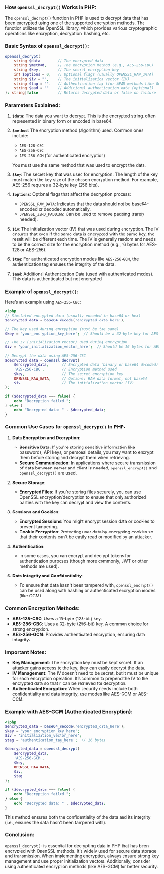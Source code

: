 ### How `openssl_decrypt()` Works in PHP:

The `openssl_decrypt()` function in PHP is used to decrypt data that has been encrypted using one of the supported encryption methods. The function utilizes the OpenSSL library, which provides various cryptographic operations like encryption, decryption, hashing, etc.

### Basic Syntax of `openssl_decrypt()`:
```php
openssl_decrypt(
    string $data,       // The encrypted data
    string $method,     // The encryption method (e.g., AES-256-CBC)
    string $key,        // The secret encryption key
    int $options = 0,   // Optional flags (usually OPENSSL_RAW_DATA)
    string $iv = "",    // The initialization vector (IV)
    string $tag = "",   // Authentication tag (for AEAD methods like GCM)
    string $aad = ""    // Additional authentication data (optional)
): string|false         // Returns decrypted data or false on failure
```

### Parameters Explained:
1. **`$data`**: The data you want to decrypt. This is the encrypted string, often represented in binary form or encoded in base64.
2. **`$method`**: The encryption method (algorithm) used. Common ones include:
   - `AES-128-CBC`
   - `AES-256-CBC`
   - `AES-256-GCM` (for authenticated encryption)
   
   You must use the same method that was used to encrypt the data.
   
3. **`$key`**: The secret key that was used for encryption. The length of the key must match the key size of the chosen encryption method. For example, AES-256 requires a 32-byte key (256 bits).
   
4. **`$options`**: Optional flags that affect the decryption process:
   - `OPENSSL_RAW_DATA`: Indicates that the data should not be base64-encoded or decoded automatically.
   - `OPENSSL_ZERO_PADDING`: Can be used to remove padding (rarely needed).
   
5. **`$iv`**: The initialization vector (IV) that was used during encryption. The IV ensures that even if the same data is encrypted with the same key, the result will be different each time. The IV is generally random and needs to be the correct size for the encryption method (e.g., 16 bytes for AES-128 or AES-256).
   
6. **`$tag`**: For authenticated encryption modes like `AES-256-GCM`, the authentication tag ensures the integrity of the data.
   
7. **`$aad`**: Additional Authentication Data (used with authenticated modes). This data is authenticated but not encrypted.

### Example of `openssl_decrypt()`:
Here’s an example using `AES-256-CBC`:

```php
<?php
// Simulated encrypted data (usually encoded in base64 or hex)
$encrypted_data = base64_decode('encrypted_data_here'); 

// The key used during encryption (must be the same)
$key = 'your_encryption_key_here';  // Should be a 32-byte key for AES-256

// The IV (Initialization Vector) used during encryption
$iv = 'your_initialization_vector_here';  // Should be 16 bytes for AES-256-CBC

// Decrypt the data using AES-256-CBC
$decrypted_data = openssl_decrypt(
    $encrypted_data,      // Encrypted data (binary or base64 decoded)
    'AES-256-CBC',        // Encryption method used
    $key,                 // The secret encryption key
    OPENSSL_RAW_DATA,     // Options: RAW data format, not base64
    $iv                   // The initialization vector (IV)
);

if ($decrypted_data === false) {
    echo "Decryption failed.";
} else {
    echo "Decrypted data: " . $decrypted_data;
}
```

### Common Use Cases for `openssl_decrypt()` in PHP:

1. **Data Encryption and Decryption**:
   - **Sensitive Data**: If you're storing sensitive information like passwords, API keys, or personal details, you may want to encrypt them before storing and decrypt them when retrieving.
   - **Secure Communication**: In applications where secure transmission of data between server and client is needed, `openssl_encrypt()` and `openssl_decrypt()` are used.

2. **Secure Storage**:
   - **Encrypted Files**: If you’re storing files securely, you can use OpenSSL encryption/decryption to ensure that only authorized parties with the key can decrypt and view the contents.

3. **Sessions and Cookies**:
   - **Encrypted Sessions**: You might encrypt session data or cookies to prevent tampering.
   - **Cookie Encryption**: Protecting user data by encrypting cookies so that their contents can't be easily read or modified by an attacker.

4. **Authentication**:
   - In some cases, you can encrypt and decrypt tokens for authentication purposes (though more commonly, JWT or other methods are used).

5. **Data Integrity and Confidentiality**:
   - To ensure that data hasn't been tampered with, `openssl_encrypt()` can be used along with hashing or authenticated encryption modes (like GCM).

### Common Encryption Methods:
- **AES-128-CBC**: Uses a 16-byte (128-bit) key.
- **AES-256-CBC**: Uses a 32-byte (256-bit) key. A common choice for strong encryption.
- **AES-256-GCM**: Provides authenticated encryption, ensuring data integrity.

### Important Notes:
- **Key Management**: The encryption key must be kept secret. If an attacker gains access to the key, they can easily decrypt the data.
- **IV Management**: The IV doesn’t need to be secret, but it must be unique for each encryption operation. It’s common to prepend the IV to the encrypted data so that it can be retrieved for decryption.
- **Authenticated Encryption**: When security needs include both confidentiality and data integrity, use modes like AES-GCM or AES-CCM.

### Example with AES-GCM (Authenticated Encryption):
```php
<?php
$encrypted_data = base64_decode('encrypted_data_here');
$key = 'your_encryption_key_here';
$iv = 'initialization_vector_here';
$tag = 'authentication_tag_here';  // 16 bytes

$decrypted_data = openssl_decrypt(
    $encrypted_data,
    'AES-256-GCM',
    $key,
    OPENSSL_RAW_DATA,
    $iv,
    $tag
);

if ($decrypted_data === false) {
    echo "Decryption failed.";
} else {
    echo "Decrypted data: " . $decrypted_data;
}
```

This method ensures both the confidentiality of the data and its integrity (i.e., ensures the data hasn’t been tampered with).

### Conclusion:
`openssl_decrypt()` is essential for decrypting data in PHP that has been encrypted with OpenSSL methods. It's widely used for secure data storage and transmission. When implementing encryption, always ensure strong key management and use proper initialization vectors. Additionally, consider using authenticated encryption methods (like AES-GCM) for better security.

